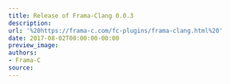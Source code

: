 ```yaml
---
title: Release of Frama-Clang 0.0.3
description:
url: '%20https://frama-c.com/fc-plugins/frama-clang.html%20'
date: 2017-08-02T00:00:00-00:00
preview_image:
authors:
- Frama-C
source:
---
```



